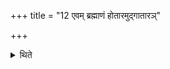 +++
title = "12 एवम् ब्रह्माणं होतारमुद्गातारञ्"

+++

<details><summary>थिते</summary>

एवं ब्रह्माणं होतारमुद्गातारं च १२
</details>
